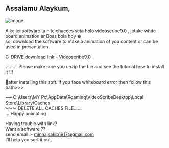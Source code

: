 ## Assalamu Alaykum,

![Image](https://super-monitoring.com/blog/wp-content/uploads/2017/07/videoscribe.png)


Ajke jei software ta nite chacces seta holo videoscribe9.0 , jetake white board animation er Boss bola hoy ♚<br>
so, download the software to make a animation of you content or can be used in presantation.

G-DRIVE download link:- 
[Videoscribe9.0](https://drive.google.com/file/d/1gMFWstFNZs0fweZcKwXRmR36vwqZkVNp/view?usp=sharing) <br>

☄☄☄ Please make sure you unzip the file and see the tutorial how to install it !!!

🚩after installing this soft. if you face whiteboard error then follow this path>>><br>

⟿ C:\Users\MY Pc\AppData\Roaming\VideoScribeDesktop\Local Store\Library\Caches<br>
✂✂✂ DELETE ALL CACHES FILE......<br>
....Happy animating

Having trouble with link? <br>
Want a software ??<br>
send email :- minhajsakib1917@gmail.com<br>
I’ll help you sort it out.
